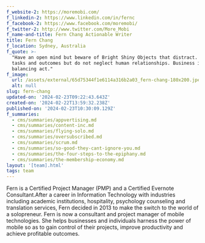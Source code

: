```yaml
---
f_website-2: https://moremobi.com/
f_linkedin-2: https://www.linkedin.com/in/fernc
f_facebook-2: https://www.facebook.com/moremobi/
f_twitter-2: http://www.twitter.com/More_Mobi
f_name-and-title: Fern Chang Actionable Writer
title: Fern Chang
f_location: Sydney, Australia
f_quote: >-
  "Have an open mind but beware of Bright Shiny Objects that distract. Focus on
  tasks and outcomes but do not neglect human relationships. Business is a
  balancing act."
f_image:
  url: /assets/external/65d75344f1e6114a316b2a03_fern-chang-180x200.jpeg
  alt: null
slug: fern-chang
updated-on: '2024-02-23T09:22:43.643Z'
created-on: '2024-02-22T13:59:32.238Z'
published-on: '2024-02-23T10:30:09.129Z'
f_summaries:
  - cms/summaries/appvertising.md
  - cms/summaries/content-inc.md
  - cms/summaries/flying-solo.md
  - cms/summaries/oversubscribed.md
  - cms/summaries/scrum.md
  - cms/summaries/so-good-they-cant-ignore-you.md
  - cms/summaries/the-four-steps-to-the-epiphany.md
  - cms/summaries/the-membership-economy.md
layout: '[team].html'
tags: team
---
```


Fern is a Certified Project Manager (PMP) and a Certified Evernote Consultant.After a career in Information Technology with industries including academic institutions, hospitality, psychology counseling and translation services, Fern decided in 2013 to make the switch to the world of a solopreneur. Fern is now a consultant and project manager of mobile technologies. She helps businesses and individuals harness the power of mobile so as to gain control of their projects, improve productivity and achieve profitable outcomes.
